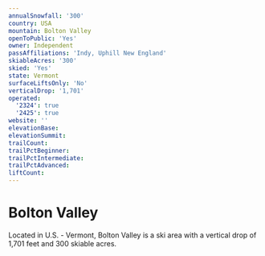 ```yaml
---
annualSnowfall: '300'
country: USA
mountain: Bolton Valley
openToPublic: 'Yes'
owner: Independent
passAffiliations: 'Indy, Uphill New England'
skiableAcres: '300'
skied: 'Yes'
state: Vermont
surfaceLiftsOnly: 'No'
verticalDrop: '1,701'
operated:
  '2324': true
  '2425': true
website: ''
elevationBase:
elevationSummit:
trailCount:
trailPctBeginner:
trailPctIntermediate:
trailPctAdvanced:
liftCount:
---
```



# Bolton Valley

Located in U.S. - Vermont, Bolton Valley is a ski area with a vertical drop of 1,701 feet and 300 skiable acres.
